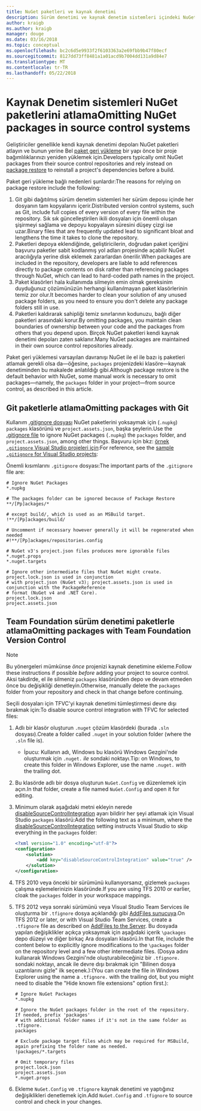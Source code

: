 ```yaml
---
title: NuGet paketleri ve kaynak denetimi
description: Sürüm denetimi ve kaynak denetim sistemleri içindeki NuGet paketleri kabul etme ve git ve TFVC'yi paketlerle atlayın durumları.
author: kraigb
ms.author: kraigb
manager: douge
ms.date: 03/16/2018
ms.topic: conceptual
ms.openlocfilehash: bc2c6d5e9933f2f6103363a2e69fbb9b47f80ecf
ms.sourcegitcommit: 8127dd73ff8481a1a01acd9b7004dd131a9d84e7
ms.translationtype: MT
ms.contentlocale: tr-TR
ms.lasthandoff: 05/22/2018
---
```

# <a name="omitting-nuget-packages-in-source-control-systems"></a><span data-ttu-id="efad7-103">Kaynak Denetim sistemleri NuGet paketlerini atlama</span><span class="sxs-lookup"><span data-stu-id="efad7-103">Omitting NuGet packages in source control systems</span></span>

<span data-ttu-id="efad7-104">Geliştiriciler genellikle kendi kaynak denetimi depoları NuGet paketleri atlayın ve bunun yerine Bel [paket geri yükleme](package-restore.md) bir yapı önce bir proje bağımlılıklarınızı yeniden yüklemek için.</span><span class="sxs-lookup"><span data-stu-id="efad7-104">Developers typically omit NuGet packages from their source control repositories and rely instead on [package restore](package-restore.md) to reinstall a project's dependencies before a build.</span></span>

<span data-ttu-id="efad7-105">Paket geri yükleme bağlı nedenleri şunlardır:</span><span class="sxs-lookup"><span data-stu-id="efad7-105">The reasons for relying on package restore include the following:</span></span>

1. <span data-ttu-id="efad7-106">Git gibi dağıtılmış sürüm denetim sistemleri her sürüm deposu içinde her dosyanın tam kopyalarını içerir.</span><span class="sxs-lookup"><span data-stu-id="efad7-106">Distributed version control systems, such as Git, include full copies of every version of every file within the repository.</span></span> <span data-ttu-id="efad7-107">Sık sık güncelleştirilen ikili dosyaları için önemli oluşan şişirmeyi sağlama ve depoyu kopyalayın süresini düşey çizgi ise uzar.</span><span class="sxs-lookup"><span data-stu-id="efad7-107">Binary files that are frequently updated lead to significant bloat and lengthens the time it takes to clone the repository.</span></span>
1. <span data-ttu-id="efad7-108">Paketleri depoya eklendiğinde, geliştiricilerin, doğrudan paket içeriğini başvuru paketler sabit kodlanmış yol adları projesinde açabilir NuGet aracılığıyla yerine disk eklemek zararlardan önerilir.</span><span class="sxs-lookup"><span data-stu-id="efad7-108">When packages are included in the repository, developers are liable to add references directly to package contents on disk rather than referencing packages through NuGet, which can lead to hard-coded path names in the project.</span></span>
1. <span data-ttu-id="efad7-109">Paket klasörleri hala kullanımda silmeyin emin olmak gereksinim duyduğunuz çözümünüzün herhangi kullanılmayan paket klasörlerinin temiz zor olur.</span><span class="sxs-lookup"><span data-stu-id="efad7-109">It becomes harder to clean your solution of any unused package folders, as you need to ensure you don't delete any package folders still in use.</span></span>
1. <span data-ttu-id="efad7-110">Paketleri kaldırarak sahipliği temiz sınırlarının kodunuzu, bağlı diğer paketleri arasındaki korur.</span><span class="sxs-lookup"><span data-stu-id="efad7-110">By omitting packages, you maintain clean boundaries of ownership between your code and the packages from others that you depend upon.</span></span> <span data-ttu-id="efad7-111">Birçok NuGet paketleri kendi kaynak denetimi depoları zaten saklanır.</span><span class="sxs-lookup"><span data-stu-id="efad7-111">Many NuGet packages are maintained in their own source control repositories already.</span></span>

<span data-ttu-id="efad7-112">Paket geri yüklemesi varsayılan davranışı NuGet ile el ile bazı iş paketleri atlamak gerekli olsa da&mdash;öğesine, `packages` projenizdeki klasöre&mdash;kaynak denetiminden bu makalede anlatıldığı gibi.</span><span class="sxs-lookup"><span data-stu-id="efad7-112">Although package restore is the default behavior with NuGet, some manual work is necessary to omit packages&mdash;namely, the `packages` folder in your project&mdash;from source control, as described in this article.</span></span>

## <a name="omitting-packages-with-git"></a><span data-ttu-id="efad7-113">Git paketlerle atlama</span><span class="sxs-lookup"><span data-stu-id="efad7-113">Omitting packages with Git</span></span>

<span data-ttu-id="efad7-114">Kullanım [.gitignore dosyası](https://git-scm.com/docs/gitignore) NuGet paketlerini yoksaymak için (`.nupkg`) `packages` klasörünü ve `project.assets.json`, başka şeylerin.</span><span class="sxs-lookup"><span data-stu-id="efad7-114">Use the [.gitignore file](https://git-scm.com/docs/gitignore) to ignore NuGet packages (`.nupkg`) the `packages` folder, and `project.assets.json`, among other things.</span></span> <span data-ttu-id="efad7-115">Başvuru için bkz: [örnek `.gitignore` Visual Studio projeleri için](https://github.com/github/gitignore/blob/master/VisualStudio.gitignore):</span><span class="sxs-lookup"><span data-stu-id="efad7-115">For reference, see the [sample `.gitignore` for Visual Studio projects](https://github.com/github/gitignore/blob/master/VisualStudio.gitignore):</span></span>

<span data-ttu-id="efad7-116">Önemli kısımlarını `.gitignore` dosyası:</span><span class="sxs-lookup"><span data-stu-id="efad7-116">The important parts of the `.gitignore` file are:</span></span>

```gitignore
# Ignore NuGet Packages
*.nupkg

# The packages folder can be ignored because of Package Restore
**/[Pp]ackages/*

# except build/, which is used as an MSBuild target.
!**/[Pp]ackages/build/

# Uncomment if necessary however generally it will be regenerated when needed
#!**/[Pp]ackages/repositories.config

# NuGet v3's project.json files produces more ignorable files
*.nuget.props
*.nuget.targets

# Ignore other intermediate files that NuGet might create. project.lock.json is used in conjunction
# with project.json (NuGet v3); project.assets.json is used in conjunction with the PackageReference
# format (NuGet v4 and .NET Core).
project.lock.json
project.assets.json
```

## <a name="omitting-packages-with-team-foundation-version-control"></a><span data-ttu-id="efad7-117">Team Foundation sürüm denetimi paketlerle atlama</span><span class="sxs-lookup"><span data-stu-id="efad7-117">Omitting packages with Team Foundation Version Control</span></span>

> [!Note]
> <span data-ttu-id="efad7-118">Bu yönergeleri mümkünse *önce* projenizi kaynak denetimine ekleme.</span><span class="sxs-lookup"><span data-stu-id="efad7-118">Follow these instructions if possible *before* adding your project to source control.</span></span> <span data-ttu-id="efad7-119">Aksi takdirde, el ile silmeniz `packages` klasöründen depo ve devam etmeden önce bu değişikliği denetleyin.</span><span class="sxs-lookup"><span data-stu-id="efad7-119">Otherwise, manually delete the `packages` folder from your repository and check in that change before continuing.</span></span>

<span data-ttu-id="efad7-120">Seçili dosyaları için TFVC'yi kaynak denetimi tümleştirmesi devre dışı bırakmak için:</span><span class="sxs-lookup"><span data-stu-id="efad7-120">To disable source control integration with TFVC for selected files:</span></span>

1. <span data-ttu-id="efad7-121">Adlı bir klasör oluşturun `.nuget` çözüm klasördeki (burada `.sln` dosyası).</span><span class="sxs-lookup"><span data-stu-id="efad7-121">Create a folder called `.nuget` in your solution folder (where the `.sln` file is).</span></span>
    - <span data-ttu-id="efad7-122">İpucu: Kullanın adı, Windows bu klasörü Windows Gezgini'nde oluşturmak için `.nuget.` *ile* sondaki noktayı.</span><span class="sxs-lookup"><span data-stu-id="efad7-122">Tip: on Windows, to create this folder in Windows Explorer, use the name `.nuget.` *with* the trailing dot.</span></span>

1. <span data-ttu-id="efad7-123">Bu klasörde adlı bir dosya oluşturun `NuGet.Config` ve düzenlemek için açın.</span><span class="sxs-lookup"><span data-stu-id="efad7-123">In that folder, create a file named `NuGet.Config` and open it for editing.</span></span>

1. <span data-ttu-id="efad7-124">Minimum olarak aşağıdaki metni ekleyin nerede [disableSourceControlIntegration](../reference/nuget-config-file.md#solution-section) ayarı bildirir her şeyi atlamak için Visual Studio `packages` klasörü:</span><span class="sxs-lookup"><span data-stu-id="efad7-124">Add the following text as a minimum, where the [disableSourceControlIntegration](../reference/nuget-config-file.md#solution-section) setting instructs Visual Studio to skip everything in the `packages` folder:</span></span>

   ```xml
   <?xml version="1.0" encoding="utf-8"?>
   <configuration>
       <solution>
           <add key="disableSourceControlIntegration" value="true" />
       </solution>
   </configuration>
   ```

1. <span data-ttu-id="efad7-125">TFS 2010 veya önceki bir sürümünü kullanıyorsanız, gizlemek `packages` çalışma eşlemelerinizin klasöründe.</span><span class="sxs-lookup"><span data-stu-id="efad7-125">If you are using TFS 2010 or earlier, cloak the `packages` folder in your workspace mappings.</span></span>

1. <span data-ttu-id="efad7-126">TFS 2012 veya sonraki sürümünü veya Visual Studio Team Services ile oluşturma bir `.tfignore` dosya açıklandığı gibi [AddFiles sunucuya](/vsts/tfvc/add-files-server.md?view=vsts#tfignore).</span><span class="sxs-lookup"><span data-stu-id="efad7-126">On TFS 2012 or later, or with Visual Studio Team Services, create a `.tfignore` file as described on [AddFiles to the Server](/vsts/tfvc/add-files-server.md?view=vsts#tfignore).</span></span> <span data-ttu-id="efad7-127">Bu dosyada yapılan değişiklikler açıkça yoksaymak için aşağıdaki içerik `\packages` depo düzeyi ve diğer birkaç Ara dosyaları klasörü.</span><span class="sxs-lookup"><span data-stu-id="efad7-127">In that file, include the content below to explicitly ignore modifications to the `\packages` folder on the repository level and a few other intermediate files.</span></span> <span data-ttu-id="efad7-128">(Dosya adını kullanarak Windows Gezgini'nde oluşturabileceğiniz bir `.tfignore.` sondaki noktayı, ancak ile devre dışı bırakmak için "Bilinen dosya uzantılarını gizle" ilk seçenek.):</span><span class="sxs-lookup"><span data-stu-id="efad7-128">(You can create the file in Windows Explorer using the name a `.tfignore.` with the trailing dot, but you might need to disable the "Hide known file extensions" option first.):</span></span>

   ```cli
   # Ignore NuGet Packages
   *.nupkg

   # Ignore the NuGet packages folder in the root of the repository. If needed, prefix 'packages'
   # with additional folder names if it's not in the same folder as .tfignore.   
   packages

   # Exclude package target files which may be required for MSBuild, again prefixing the folder name as needed.
   !packages/*.targets

   # Omit temporary files
   project.lock.json
   project.assets.json
   *.nuget.props
   ```

1. <span data-ttu-id="efad7-129">Ekleme `NuGet.Config` ve `.tfignore` kaynak denetimi ve yaptığınız değişiklikleri denetlemek için.</span><span class="sxs-lookup"><span data-stu-id="efad7-129">Add `NuGet.Config` and `.tfignore` to source control and check in your changes.</span></span>
